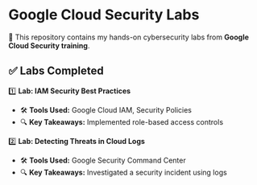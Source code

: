 # Google Cloud Security Labs  
🔹 This repository contains my hands-on cybersecurity labs from **Google Cloud Security training**.  

## ✅ Labs Completed  
1️⃣ **Lab: IAM Security Best Practices**  
   - 🛠 **Tools Used:** Google Cloud IAM, Security Policies  
   - 🔍 **Key Takeaways:** Implemented role-based access controls  
    

2️⃣ **Lab: Detecting Threats in Cloud Logs**  
   - 🛠 **Tools Used:** Google Security Command Center  
   - 🔍 **Key Takeaways:** Investigated a security incident using logs
